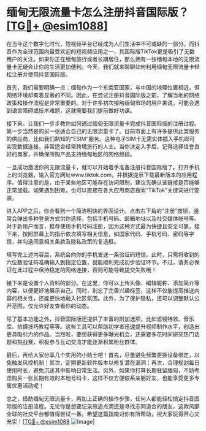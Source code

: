 # 缅甸无限流量卡怎么注册抖音国际版？[[TG💪+ @esim1088](https://t.me/s/esim1088)]

在当今这个数字化时代，短视频平台已经成为人们生活中不可或缺的一部分。而抖音作为全球范围内最受欢迎的短视频应用之一，其国际版TikTok更是吸引了无数用户的关注。如果你正在缅甸旅行或者长期居住，那么拥有一张缅甸本地的无限流量卡无疑会让你的生活更加便利。今天，我们就来聊聊如何利用缅甸无限流量卡轻松注册并使用抖音国际版。

首先，我们需要明确一点：缅甸作为一个东南亚国家，与中国的地理位置相近，但网络环境却有着显著的不同。因此，在尝试注册抖音国际版之前，了解当地的网络政策和操作流程是非常重要的。对于许多初次接触缅甸市场的用户来说，可能会遇到语言障碍或技术难题，这就需要我们提前做好功课。

接下来，让我们一步步教你如何通过缅甸无限流量卡完成抖音国际版的注册过程。第一步当然是购买一张适合自己的无限流量卡了。目前市面上有许多提供此类服务的供应商，比如我们熟知的“ESIM”服务。这种电子SIM卡无需实体插入手机即可实现数据连接，非常适合经常跨境旅行的人士。当你决定入手后，记得选择信誉良好的商家，并确保所购产品支持缅甸地区的网络频段。

一旦成功激活你的无限流量卡，就可以开始着手准备注册抖音国际版了。打开手机上的浏览器，输入官方网址www.tiktok.com，并根据提示下载最新版本的应用程序。值得注意的是，由于某些地区可能存在访问限制，建议先确认该链接是否能够正常加载。如果遇到困难，也可以直接在各大应用商店搜索“TikTok”关键词进行安装。

进入APP之后，你会看到一个简洁明快的界面设计。点击右下角的“注册”按钮，通常会弹出多种登录方式供你选择，包括手机号码、邮箱地址以及社交媒体账号等。对于新用户而言，推荐使用手机号码注册，因为这种方式最为快捷且安全可靠。接下来，按照屏幕上的指示依次填写相关信息，如国家代码、手机号码、密码等字段，并勾选同意相关条款及隐私政策的复选框。

填写完上述内容后，系统会向你的手机发送一条验证码短信。此时，只需将收到的六位数验证码准确输入到指定位置，就能顺利完成初步验证环节。不过，请务必保证在此过程中保持稳定的网络连接，否则可能导致提交失败哦！

接下来是设置个人资料的部分。在这里，你可以上传头像、编辑昵称、添加简介等内容，以便更好地展示自己。同时，别忘了完善兴趣标签，这样不仅能提高推送内容的相关性，还能更快地融入社区氛围。此外，为了保护隐私，还可以调整默认公开范围，仅允许好友查看你的动态。

除了基本功能之外，抖音国际版还提供了丰富的附加选项，比如滤镜特效、音乐库、拍摄技巧教程等等。这些工具可以帮助初学者迅速提升视频制作水平，创造出更具吸引力的作品。当然啦，要想获得更多曝光机会，还需要多花时间研究热门话题和挑战赛，积极参与互动交流才能逐渐积累粉丝群体。

最后，再给大家分享几个实用的小贴士吧！首先，尽量避免频繁更换设备绑定，以免触发风控机制；其次，定期更新软件版本以修复潜在漏洞；再次，合理规划每日使用时长，避免沉迷其中影响日常生活。另外，如果你打算长期驻留缅甸，不妨考虑购买一张长期有效的本地号码卡，这样不仅方便联系亲朋好友，也能享受更多专属优惠活动呢！

总之，借助缅甸无限流量卡，再加上正确的操作步骤，任何人都能轻松搞定抖音国际版的注册流程。无论你是想要记录旅途点滴还是寻找志同道合的朋友，这款风靡全球的社交平台都值得尝试一番。希望这篇指南对你有所帮助，祝大家玩得开心又充实！[[TG💪+ @esim1088](https://t.me/s/esim1088) ![Image](https://i.postimg.cc/4NQfJmqS/Snipaste-2025-05-13-00-14-12.png)]